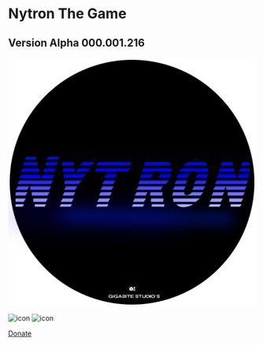 # Nytron The Game



## Version Alpha 000.001.216
![Logo](https://github.com/OusmBlueNinja/Nytron/blob/main/assets/Nytron.png?raw=true)

![icon](https://img.shields.io/badge/Version-Alpha%20VAlpha000.001.216-brightgreen) ![icon](https://img.shields.io/badge/Build-Up%20To%20Date-succes)
          
[Donate](https://www.paypal.com/donate/?hosted_button_id=BSZ4GPYGCKC28)

